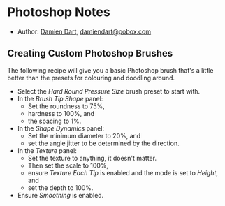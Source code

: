 Photoshop Notes
===============

  - Author: [Damien Dart][1], <damiendart@pobox.com>

[1]: <http://www.robotinaponcho.net>


Creating Custom Photoshop Brushes
---------------------------------

The following recipe will give you a basic Photoshop brush that's a
little better than the presets for colouring and doodling around.

  - Select the _Hard Round Pressure Size_ brush preset to start with.
  - In the _Brush Tip Shape_ panel:
    - Set the roundness to 75%,
    - hardness to 100%, and
    - the spacing to 1%.
  - In the _Shape Dynamics_ panel:
    - Set the minimum diameter to 20%, and
    - set the angle jitter to be determined by the direction.
  - In the _Texture_ panel:
    - Set the texture to anything, it doesn't matter.
    - Then set the scale to 100%,
    - ensure _Texture Each Tip_ is enabled and the mode is set to
      _Height_, and
    - set the depth to 100%.
  - Ensure _Smoothing_ is enabled.
